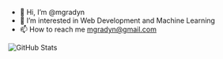 - 👋 Hi, I’m @mgradyn
- 👀 I’m interested in Web Development and Machine Learning
- 📫 How to reach me mgradyn@gmail.com

![GitHub Stats](https://github-readme-stats-mgradyn.vercel.app/api?username=mgradyn&count_private=true&theme=tokyonight)

<!---
mgradyn/mgradyn is a ✨ special ✨ repository because its `README.md` (this file) appears on your GitHub profile.
You can click the Preview link to take a look at your changes
--->
